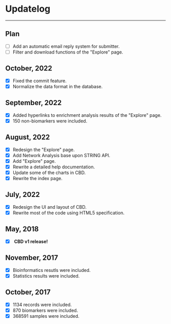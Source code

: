 # <i class="fa-regular fa-pen-to-square"></i> Updatelog

---

## <i class="fa-regular fa-calendar-plus"></i> Plan

- [ ] Add an automatic email reply system for submitter.
- [ ] Filter and download functions of the "Explore" page.

## <i class="fa-regular fa-calendar-check"></i> October, 2022

- [x] Fixed the commit feature.
- [x] Normalize the data format in the database.

## <i class="fa-regular fa-calendar-check"></i> September, 2022

- [x] Added hyperlinks to enrichment analysis results of the "Explore" page.
- [x] 150 non-biomarkers were included.

## <i class="fa-regular fa-calendar-check"></i> August, 2022

- [x] Redesign the "Explore" page.
- [x] Add Network Analysis base upon STRING API.
- [x] Add "Explore" page.
- [x] Rewrite a detailed help documentation.
- [x] Update some of the charts in CBD.
- [x] Rewrite the index page.

## <i class="fa-regular fa-calendar-check"></i> July, 2022

- [x] Redesign the UI and layout of CBD.
- [x] Rewrite most of the code using HTML5 specification.

## <i class="fa-regular fa-calendar-check"></i> May, 2018

- [x] <i class="fa-solid fa-cake-candles"></i> **CBD v1 release!**

## <i class="fa-regular fa-calendar-check"></i> November, 2017

- [x] Bioinformatics resutls were included.
- [x] Statistics results were included.

## <i class="fa-regular fa-calendar-check"></i> October, 2017

- [x] 1134 records were included.
- [x] 870 biomarkers were included.
- [x] 368591 samples were included.